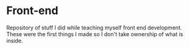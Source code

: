 # Front-end

Repository of stuff I did while teaching myself front end development. These were the first things I made so I don't take ownership of what is inside.
